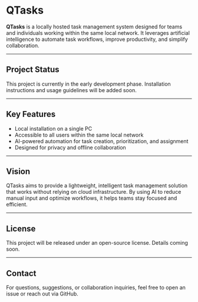 # QTasks

**QTasks** is a locally hosted task management system designed for teams and individuals working within the same local network. It leverages artificial intelligence to automate task workflows, improve productivity, and simplify collaboration.

---

## Project Status

This project is currently in the early development phase. Installation instructions and usage guidelines will be added soon.

---

## Key Features

- Local installation on a single PC
- Accessible to all users within the same local network
- AI-powered automation for task creation, prioritization, and assignment
- Designed for privacy and offline collaboration

---

## Vision

QTasks aims to provide a lightweight, intelligent task management solution that works without relying on cloud infrastructure. By using AI to reduce manual input and optimize workflows, it helps teams stay focused and efficient.

---

## License

This project will be released under an open-source license. Details coming soon.

---

## Contact

For questions, suggestions, or collaboration inquiries, feel free to open an issue or reach out via GitHub.

